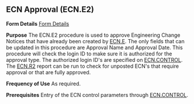 ## ECN Approval (ECN.E2)
<PageHeader />

**Form Details**
[Form Details](../ECN-E2-1/README.md)

**Purpose**
The ECN.E2 procedure is used to approve Engineering Change Notices that have
already been created by [ECN.E](../ECN-E/README.md). The only fields that can be
updated in this procedure are Approval Name and Approval Date. This procedure
will check the login ID to make sure it is authorized for the approval type.
The authorized login ID's are specified on [ECN.CONTROL](../ECN-CONTROL/README.md). The
[ECN.R2](../ECN-R2/README.md) report can be run to check for unposted ECN's that
require approval or that are fully approved.

**Frequency of Use**
As required.

**Prerequisites**
Entry of the ECN control parameters through [ECN.CONTROL](../ECN-CONTROL/README.md).

<badge text= "Version 8.10.57 " vertical="middle" />

<PageFooter />
